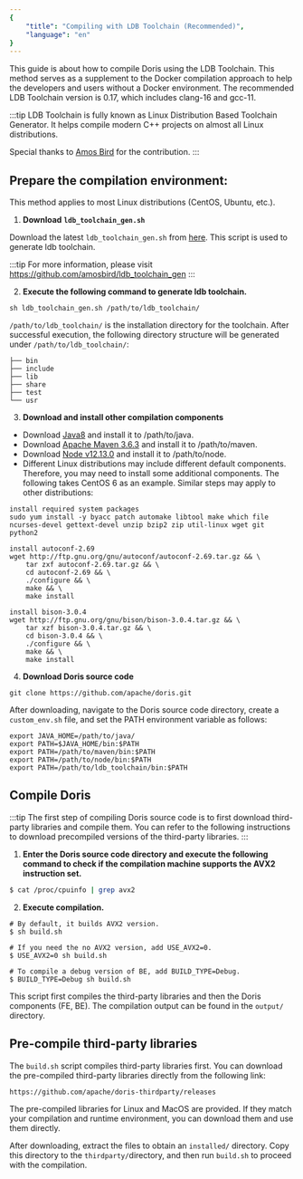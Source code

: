```yaml
---
{
    "title": "Compiling with LDB Toolchain (Recommended)",
    "language": "en"
}
---
```


<!-- 
Licensed to the Apache Software Foundation (ASF) under one
or more contributor license agreements.  See the NOTICE file
distributed with this work for additional information
regarding copyright ownership.  The ASF licenses this file
to you under the Apache License, Version 2.0 (the
"License"); you may not use this file except in compliance
with the License.  You may obtain a copy of the License at

  http://www.apache.org/licenses/LICENSE-2.0

Unless required by applicable law or agreed to in writing,
software distributed under the License is distributed on an
"AS IS" BASIS, WITHOUT WARRANTIES OR CONDITIONS OF ANY
KIND, either express or implied.  See the License for the
specific language governing permissions and limitations
under the License.
-->



This guide is about how to compile Doris using the LDB Toolchain. This method serves as a supplement to the Docker compilation approach to help the developers and users without a Docker environment. The recommended LDB Toolchain version is 0.17, which includes clang-16 and gcc-11.

:::tip 
LDB Toolchain is fully known as Linux Distribution Based Toolchain Generator. It helps compile modern C++ projects on almost all Linux distributions. 

Special thanks to [Amos Bird](https://github.com/amosbird) for the contribution.
:::

## Prepare the compilation environment:

This method applies to most Linux distributions (CentOS, Ubuntu, etc.).

1. **Download** **`ldb_toolchain_gen.sh`**

Download the latest `ldb_toolchain_gen.sh` from [here](https://github.com/amosbird/ldb_toolchain_gen/releases). This script is used to generate ldb toolchain.

:::tip 
For more information, please visit https://github.com/amosbird/ldb_toolchain_gen 
:::

2. **Execute the following command to generate ldb toolchain.**

```Plain
sh ldb_toolchain_gen.sh /path/to/ldb_toolchain/
```

`/path/to/ldb_toolchain/` is the installation directory for the toolchain. After successful execution, the following directory structure will be generated under `/path/to/ldb_toolchain/`:

```Plain
├── bin
├── include
├── lib
├── share
├── test
└── usr
```

3. **Download and install other compilation components**

- Download [Java8](https://doris-thirdparty-1308700295.cos.ap-beijing.myqcloud.com/tools/jdk-8u391-linux-x64.tar.gz) and install it to /path/to/java.
- Download [Apache Maven 3.6.3](https://doris-thirdparty-repo.bj.bcebos.com/thirdparty/apache-maven-3.6.3-bin.tar.gz) and install it to /path/to/maven.
- Download [Node v12.13.0](https://doris-thirdparty-repo.bj.bcebos.com/thirdparty/node-v12.13.0-linux-x64.tar.gz) and install it to /path/to/node.
- Different Linux distributions may include different default components. Therefore, you may need to install some additional components. The following takes CentOS 6 as an example. Similar steps may apply to other distributions:

```Plain
install required system packages
sudo yum install -y byacc patch automake libtool make which file ncurses-devel gettext-devel unzip bzip2 zip util-linux wget git python2

install autoconf-2.69
wget http://ftp.gnu.org/gnu/autoconf/autoconf-2.69.tar.gz && \
    tar zxf autoconf-2.69.tar.gz && \
    cd autoconf-2.69 && \
    ./configure && \
    make && \
    make install

install bison-3.0.4
wget http://ftp.gnu.org/gnu/bison/bison-3.0.4.tar.gz && \
    tar xzf bison-3.0.4.tar.gz && \
    cd bison-3.0.4 && \
    ./configure && \
    make && \
    make install
```

4. **Download Doris source code**

```Plain
git clone https://github.com/apache/doris.git
```

After downloading, navigate to the Doris source code directory, create a `custom_env.sh` file, and set the PATH environment variable as follows:

```Plain
export JAVA_HOME=/path/to/java/
export PATH=$JAVA_HOME/bin:$PATH
export PATH=/path/to/maven/bin:$PATH
export PATH=/path/to/node/bin:$PATH
export PATH=/path/to/ldb_toolchain/bin:$PATH
```

## Compile Doris

:::tip 
The first step of compiling Doris source code is to first download third-party libraries and compile them. You can refer to the following instructions to download precompiled versions of the third-party libraries. 
:::

1. **Enter the Doris source code directory and execute the following command to check if the compilation machine supports the AVX2 instruction set.**

```Bash
$ cat /proc/cpuinfo | grep avx2
```

2. **Execute compilation.**

```Plain
# By default, it builds AVX2 version.
$ sh build.sh

# If you need the no AVX2 version, add USE_AVX2=0.
$ USE_AVX2=0 sh build.sh

# To compile a debug version of BE, add BUILD_TYPE=Debug.
$ BUILD_TYPE=Debug sh build.sh
```

This script first compiles the third-party libraries and then the Doris components (FE, BE). The compilation output can be found in the `output/` directory.

## Pre-compile third-party libraries

The `build.sh` script compiles third-party libraries first. You can download the pre-compiled third-party libraries directly from the following link:

```
https://github.com/apache/doris-thirdparty/releases
```

The pre-compiled libraries for Linux and MacOS are provided. If they match your compilation and runtime environment, you can download them and use them directly.

After downloading, extract the files to obtain an `installed/` directory. Copy this directory to the `thirdparty/`directory, and then run `build.sh` to proceed with the compilation.

